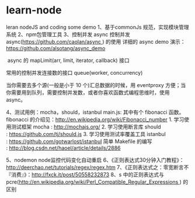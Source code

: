 # learn-node
leran nodeJS and coding some demo
1、基于commonJs 规范，实现模块管理系统
2、npm包管理工具
3、控制并发
async  控制并发
async(https://github.com/caolan/async ) 的使用
详细的 async demo 演示：https://github.com/alsotang/async_demo

 async 的 mapLimit(arr, limit, iterator, callback) 接口

常用的控制并发连接数的接口 queue(worker, concurrency)

当你需要去多个源(一般是小于 10 个)汇总数据的时候，用 eventproxy 方便；当你需要用到队列，需要控制并发数，或者你喜欢函数式编程思维时，使用 async。

4、测试用例：mocha，should，istanbul
main.js: 其中有个 fibonacci 函数。fibonacci 的介绍见：http://en.wikipedia.org/wiki/Fibonacci_number 
	1. 学习使用测试框架 mocha : http://mochajs.org/
	2. 学习使用断言库 should : https://github.com/tj/should.js
	3. 学习使用测试率覆盖工具 istanbul : https://github.com/gotwarlost/istanbul
	简单 Makefile 的编写 : http://blog.csdn.net/haoel/article/details/2886
	
5、nodemon  node监控代码变化自动重启
6、《正则表达式30分钟入门教程》：http://deerchao.net/tutorials/regex/regex.htm
7、《正则表达式之：零宽断言不『消费』》：http://fxck.it/post/50558232873
8、s 中的正则表达式与 pcre(http://en.wikipedia.org/wiki/Perl_Compatible_Regular_Expressions ) 的区别

